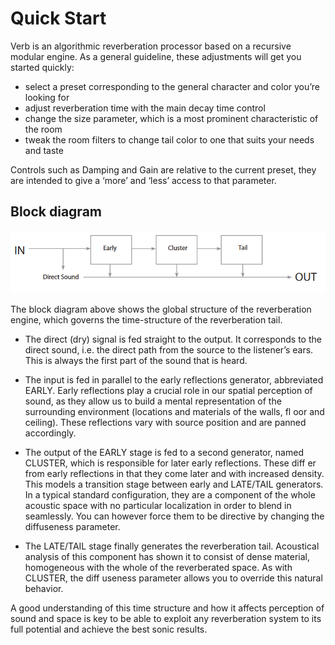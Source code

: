# Quick Start

Verb is an algorithmic reverberation processor based on a recursive modular engine.
As a general guideline, these adjustments will get you started quickly:

- select a preset corresponding to the general character and color you’re looking for
- adjust reverberation time with the main decay time control
- change the size parameter, which is a most prominent characteristic of the room
- tweak the room filters to change tail color to one that suits your needs and taste

Controls such as Damping and Gain are relative to the current preset, they are intended to give a ‘more’ and ‘less’ access to
that parameter.

## Block diagram

![](include/verb_session_02.png)

The block diagram above shows the global structure of the reverberation engine, which governs the time-structure of the
reverberation tail.

- The direct (dry) signal is fed straight to the output. It corresponds to the direct sound, i.e. the direct path from the source to
the listener’s ears. This is always the first part of the sound that is heard.

- The input is fed in parallel to the early reflections generator, abbreviated EARLY. Early reflections play a crucial role in our
spatial perception of sound, as they allow us to build a mental representation of the surrounding environment (locations
and materials of the walls, fl oor and ceiling). These reflections vary with source position and are panned accordingly.

- The output of the EARLY stage is fed to a second generator, named CLUSTER, which is responsible for later early 
reflections. These diff er from early reflections in that they come later and with increased density. This models a transition stage
between early and LATE/TAIL generators. In a typical standard configuration, they are a component of the whole acoustic
space with no particular localization in order to blend in seamlessly. You can however force them to be directive by 
changing the diffuseness parameter.

- The LATE/TAIL stage finally generates the reverberation tail. Acoustical analysis of this component has shown it to consist
of dense material, homogeneous with the whole of the reverberated space. As with CLUSTER, the diff useness parameter
allows you to override this natural behavior.

A good understanding of this time structure and how it affects perception of sound and space is key to be able to exploit
any reverberation system to its full potential and achieve the best sonic results.

